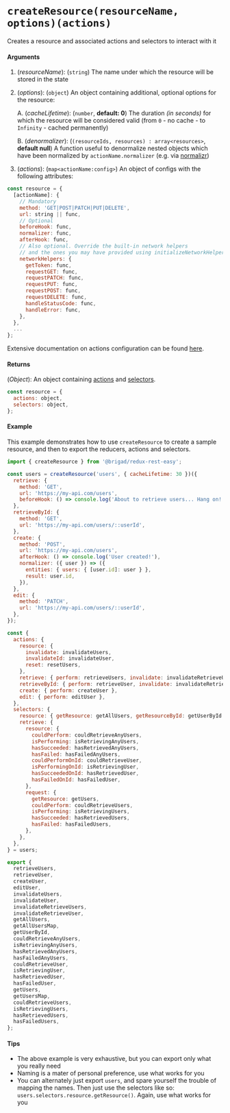 # `createResource(resourceName, options)(actions)`

Creates a resource and associated actions and selectors to interact with it

#### Arguments

1.  (_resourceName_): (`string`) The name under which the resource will be stored in the state
2.  (_options_): (`object`) An object containing additional, optional options for the resource:

    A. (_cacheLifetime_): (`number`, **default: 0**) The duration _(in seconds)_ for which the resource will be considered valid (from `0` - no cache - to `Infinity` - cached permanently)

    B. (_denormalizer_): (`(resourceIds, resources) : array<resources>`, **default null**) A function useful to denormalize nested objects which have been normalized by `actionName.normalizer` (e.g. via [normalizr](https://github.com/paularmstrong/normalizr/blob/master/docs/api.md#denormalizeinput-schema-entities))

3.  (_actions_): (`map<actionName:config>`) An object of configs with the following attributes:

```js
const resource = {
  [actionName]: {
    // Mandatory
    method: 'GET|POST|PATCH|PUT|DELETE',
    url: string || func,
    // Optional
    beforeHook: func,
    normalizer: func,
    afterHook: func,
    // Also optional. Override the built-in network helpers
    // and the ones you may have provided using initializeNetworkHelpers
    networkHelpers: {
      getToken: func,
      requestGET: func,
      requestPATCH: func,
      requestPUT: func,
      requestPOST: func,
      requestDELETE: func,
      handleStatusCode: func,
      handleError: func,
    },
  },
  ...
};
```

Extensive documentation on actions configuration can be found [here](./createResource/actionsConfig.md).

#### Returns

(_Object_): An object containing [actions](./createResource/actions.md) and [selectors](./createResource/selectors.md).

```js
const resource = {
  actions: object,
  selectors: object,
};
```

#### Example

This example demonstrates how to use `createResource` to create a sample resource, and then to export the reducers, actions and selectors.

```js
import { createResource } from '@brigad/redux-rest-easy';

const users = createResource('users', { cacheLifetime: 30 })({
  retrieve: {
    method: 'GET',
    url: 'https://my-api.com/users',
    beforeHook: () => console.log('About to retrieve users... Hang on!'),
  },
  retrieveById: {
    method: 'GET',
    url: 'https://my-api.com/users/::userId',
  },
  create: {
    method: 'POST',
    url: 'https://my-api.com/users',
    afterHook: () => console.log('User created!'),
    normalizer: ({ user }) => ({
      entities: { users: { [user.id]: user } },
      result: user.id,
    }),
  },
  edit: {
    method: 'PATCH',
    url: 'https://my-api.com/users/::userId',
  },
});

const {
  actions: {
    resource: {
      invalidate: invalidateUsers,
      invalidateId: invalidateUser,
      reset: resetUsers,
    },
    retrieve: { perform: retrieveUsers, invalidate: invalidateRetrieveUsers },
    retrieveById: { perform: retrieveUser, invalidate: invalidateRetrieveUser },
    create: { perform: createUser },
    edit: { perform: editUser },
  },
  selectors: {
    resource: { getResource: getAllUsers, getResourceById: getUserById },
    retrieve: {
      resource: {
        couldPerform: couldRetrieveAnyUsers,
        isPerforming: isRetrievingAnyUsers,
        hasSucceeded: hasRetrievedAnyUsers,
        hasFailed: hasFailedAnyUsers,
        couldPerformOnId: couldRetrieveUser,
        isPerformingOnId: isRetrievingUser,
        hasSucceededOnId: hasRetrievedUser,
        hasFailedOnId: hasFailedUser,
      },
      request: {
        getResource: getUsers,
        couldPerform: couldRetrieveUsers,
        isPerforming: isRetrievingUsers,
        hasSucceeded: hasRetrievedUsers,
        hasFailed: hasFailedUsers,
      },
    },
  },
} = users;

export {
  retrieveUsers,
  retrieveUser,
  createUser,
  editUser,
  invalidateUsers,
  invalidateUser,
  invalidateRetrieveUsers,
  invalidateRetrieveUser,
  getAllUsers,
  getAllUsersMap,
  getUserById,
  couldRetrieveAnyUsers,
  isRetrievingAnyUsers,
  hasRetrievedAnyUsers,
  hasFailedAnyUsers,
  couldRetrieveUser,
  isRetrievingUser,
  hasRetrievedUser,
  hasFailedUser,
  getUsers,
  getUsersMap,
  couldRetrieveUsers,
  isRetrievingUsers,
  hasRetrievedUsers,
  hasFailedUsers,
};
```

#### Tips

* The above example is very exhaustive, but you can export only what you really need
* Naming is a mater of personal preference, use what works for you
* You can alternately just export `users`, and spare yourself the trouble of mapping the names. Then just use the selectors like so: `users.selectors.resource.getResource()`. Again, use what works for you
